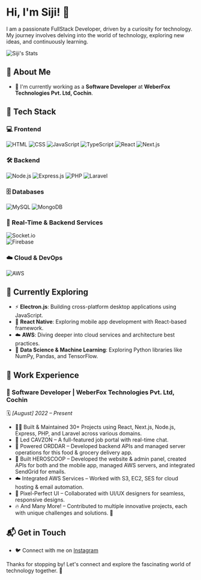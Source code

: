 # Hi, I'm Siji! 👋

I am a passionate FullStack Developer, driven by a curiosity for technology. My journey involves delving into the world of technology, exploring new ideas, and continuously learning.

![Siji's Stats](https://github-readme-stats.vercel.app/api?username=sijisam&theme=vue-dark&show_icons=true&hide_border=true&count_private=true)

## 🚀 About Me

- 🔭 I'm currently working as a **Software Developer** at **WeberFox Technologies Pvt. Ltd, Cochin**.

## 🚀 Tech Stack

### 💻 Frontend
![HTML](https://img.shields.io/badge/HTML5-%23E34F26.svg?style=for-the-badge&logo=html5&logoColor=white)
![CSS](https://img.shields.io/badge/CSS3-%231572B6.svg?style=for-the-badge&logo=css3&logoColor=white)
![JavaScript](https://img.shields.io/badge/JavaScript-%23F7DF1E.svg?style=for-the-badge&logo=javascript&logoColor=black)
![TypeScript](https://img.shields.io/badge/TypeScript-%233178C6.svg?style=for-the-badge&logo=typescript&logoColor=white)
![React](https://img.shields.io/badge/React-%2361DAFB.svg?style=for-the-badge&logo=react&logoColor=black)
![Next.js](https://img.shields.io/badge/Next.js-%23000000.svg?style=for-the-badge&logo=nextdotjs&logoColor=white)

### 🛠️ Backend
![Node.js](https://img.shields.io/badge/Node.js-%23339933.svg?style=for-the-badge&logo=nodedotjs&logoColor=white)
![Express.js](https://img.shields.io/badge/Express.js-%23000000.svg?style=for-the-badge&logo=express&logoColor=white)
![PHP](https://img.shields.io/badge/PHP-%23777BB4.svg?style=for-the-badge&logo=php&logoColor=white)
![Laravel](https://img.shields.io/badge/Laravel-%23FF2D20.svg?style=for-the-badge&logo=laravel&logoColor=white)

### 🗄️ Databases
![MySQL](https://img.shields.io/badge/MySQL-%234479A1.svg?style=for-the-badge&logo=mysql&logoColor=white)
![MongoDB](https://img.shields.io/badge/MongoDB-%2347A248.svg?style=for-the-badge&logo=mongodb&logoColor=white)

### 🔗 Real-Time & Backend Services  
![Socket.io](https://img.shields.io/badge/Socket.IO-%23010101.svg?style=for-the-badge&logo=socket.io&logoColor=white)  
![Firebase](https://img.shields.io/badge/Firebase-%23FFCA28.svg?style=for-the-badge&logo=firebase&logoColor=black)  

### ☁️ Cloud & DevOps
![AWS](https://img.shields.io/badge/AWS-%23FF9900.svg?style=for-the-badge&logo=amazonaws&logoColor=white)

## 🌱 Currently Exploring

- ⚡ **Electron.js**: Building cross-platform desktop applications using JavaScript.
- 📱 **React Native**: Exploring mobile app development with React-based framework.
- ☁️ **AWS**: Diving deeper into cloud services and architecture best practices.
- 🤖 **Data Science & Machine Learning**: Exploring Python libraries like NumPy, Pandas, and TensorFlow.

## 💼 Work Experience

### 🚀 Software Developer | WeberFox Technologies Pvt. Ltd, Cochin  
🗓️ *[August] 2022 – Present*  

- 👨‍💻 Built & Maintained 30+ Projects using React, Next.js, Node.js, Express, PHP, and Laravel across various domains.
- 🚀 Led CAVZON – A full-featured job portal with real-time chat.
- 🍔 Powered ORDDAR – Developed backend APIs and managed server operations for this food & grocery delivery app.
- 🌟 Built HEROSCOOP – Developed the website & admin panel, created APIs for both and the mobile app, managed AWS servers, and integrated SendGrid for emails.
- ☁️ Integrated AWS Services – Worked with S3, EC2, SES for cloud hosting & email automation.
- 🎨 Pixel-Perfect UI – Collaborated with UI/UX designers for seamless, responsive designs.
- 🔥 And Many More! – Contributed to multiple innovative projects, each with unique challenges and solutions. 🚀


## 📬 Get in Touch

- 🐦 Connect with me on [Instagram](https://www.instagram.com/__p_o_s_e_i_d_o_n__)

Thanks for stopping by! Let's connect and explore the fascinating world of technology together. 🚀

